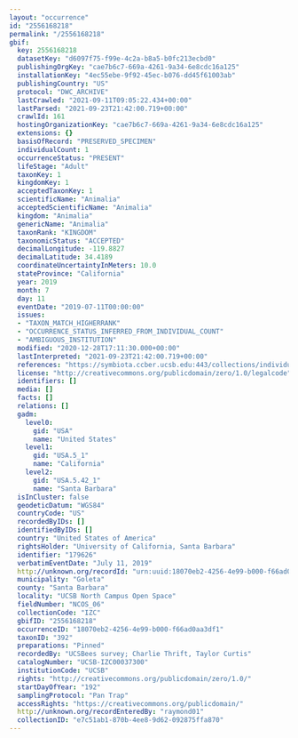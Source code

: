 ```yaml
---
layout: "occurrence"
id: "2556168218"
permalink: "/2556168218"
gbif:
  key: 2556168218
  datasetKey: "d6097f75-f99e-4c2a-b8a5-b0fc213ecbd0"
  publishingOrgKey: "cae7b6c7-669a-4261-9a34-6e8cdc16a125"
  installationKey: "4ec55ebe-9f92-45ec-b076-dd45f61003ab"
  publishingCountry: "US"
  protocol: "DWC_ARCHIVE"
  lastCrawled: "2021-09-11T09:05:22.434+00:00"
  lastParsed: "2021-09-23T21:42:00.719+00:00"
  crawlId: 161
  hostingOrganizationKey: "cae7b6c7-669a-4261-9a34-6e8cdc16a125"
  extensions: {}
  basisOfRecord: "PRESERVED_SPECIMEN"
  individualCount: 1
  occurrenceStatus: "PRESENT"
  lifeStage: "Adult"
  taxonKey: 1
  kingdomKey: 1
  acceptedTaxonKey: 1
  scientificName: "Animalia"
  acceptedScientificName: "Animalia"
  kingdom: "Animalia"
  genericName: "Animalia"
  taxonRank: "KINGDOM"
  taxonomicStatus: "ACCEPTED"
  decimalLongitude: -119.8827
  decimalLatitude: 34.4189
  coordinateUncertaintyInMeters: 10.0
  stateProvince: "California"
  year: 2019
  month: 7
  day: 11
  eventDate: "2019-07-11T00:00:00"
  issues:
  - "TAXON_MATCH_HIGHERRANK"
  - "OCCURRENCE_STATUS_INFERRED_FROM_INDIVIDUAL_COUNT"
  - "AMBIGUOUS_INSTITUTION"
  modified: "2020-12-28T17:11:30.000+00:00"
  lastInterpreted: "2021-09-23T21:42:00.719+00:00"
  references: "https://symbiota.ccber.ucsb.edu:443/collections/individual/index.php?occid=179626"
  license: "http://creativecommons.org/publicdomain/zero/1.0/legalcode"
  identifiers: []
  media: []
  facts: []
  relations: []
  gadm:
    level0:
      gid: "USA"
      name: "United States"
    level1:
      gid: "USA.5_1"
      name: "California"
    level2:
      gid: "USA.5.42_1"
      name: "Santa Barbara"
  isInCluster: false
  geodeticDatum: "WGS84"
  countryCode: "US"
  recordedByIDs: []
  identifiedByIDs: []
  country: "United States of America"
  rightsHolder: "University of California, Santa Barbara"
  identifier: "179626"
  verbatimEventDate: "July 11, 2019"
  http://unknown.org/recordId: "urn:uuid:18070eb2-4256-4e99-b000-f66ad0aa3df1"
  municipality: "Goleta"
  county: "Santa Barbara"
  locality: "UCSB North Campus Open Space"
  fieldNumber: "NCOS_06"
  collectionCode: "IZC"
  gbifID: "2556168218"
  occurrenceID: "18070eb2-4256-4e99-b000-f66ad0aa3df1"
  taxonID: "392"
  preparations: "Pinned"
  recordedBy: "UCSBees survey; Charlie Thrift, Taylor Curtis"
  catalogNumber: "UCSB-IZC00037300"
  institutionCode: "UCSB"
  rights: "http://creativecommons.org/publicdomain/zero/1.0/"
  startDayOfYear: "192"
  samplingProtocol: "Pan Trap"
  accessRights: "https://creativecommons.org/publicdomain/"
  http://unknown.org/recordEnteredBy: "raymond01"
  collectionID: "e7c51ab1-870b-4ee8-9d62-092875ffa870"
---
```

